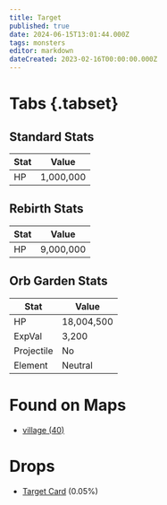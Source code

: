```yaml
---
title: Target
published: true
date: 2024-06-15T13:01:44.000Z
tags: monsters
editor: markdown
dateCreated: 2023-02-16T00:00:00.000Z
---
```


# Tabs {.tabset}

## Standard Stats

|Stat|Value|
|-|-|
|HP|1,000,000|
## Rebirth Stats

|Stat|Value|
|-|-|
|HP|9,000,000|
## Orb Garden Stats

|Stat|Value|
|-|-|
|HP|18,004,500|
|ExpVal|3,200|
|Projectile|No|
|Element|Neutral|

# Found on Maps
 * [village (40)](/maps/village)

# Drops
 * [Target Card](/items/target-card) (0.05%)
